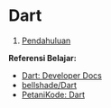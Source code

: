 # Dart

1. [Pendahuluan](pendahuluan.md)


**Referensi Belajar:**
- [Dart: Developer Docs](https://dart.dev/tutorials)
- [bellshade/Dart](https://github.com/bellshade/Dart)
- [PetaniKode: Dart](https://www.petanikode.com/belajar-dart/)